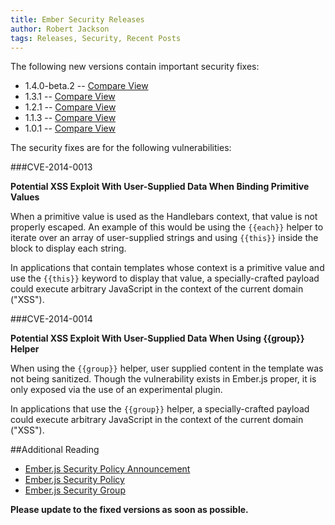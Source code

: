 ```yaml
---
title: Ember Security Releases
author: Robert Jackson
tags: Releases, Security, Recent Posts
---
```


The following new versions contain important security fixes:

* 1.4.0-beta.2 -- [Compare View](https://github.com/emberjs/ember.js/compare/v1.4.0-beta.1...v1.4.0-beta.2)
* 1.3.1 -- [Compare View](https://github.com/emberjs/ember.js/compare/v1.3.0...v1.3.1)
* 1.2.1 -- [Compare View](https://github.com/emberjs/ember.js/compare/v1.2.0...v1.2.1)
* 1.1.3 -- [Compare View](https://github.com/emberjs/ember.js/compare/v1.1.2...v1.1.3)
* 1.0.1 -- [Compare View](https://github.com/emberjs/ember.js/compare/v1.0.0...v1.0.1)


The security fixes are for the following vulnerabilities:

###CVE-2014-0013

**Potential XSS Exploit With User-Supplied Data When Binding Primitive Values**

When a primitive value is used as the Handlebars context, that value is not
properly escaped.  An example of this would be using the `{{each}}` helper to
iterate over an array of user-supplied strings and using `{{this}}` inside the
block to display each string.

In applications that contain templates whose context is a primitive value and
use the `{{this}}` keyword to display that value, a specially-crafted payload
could execute arbitrary JavaScript in the context of the current domain
("XSS").


###CVE-2014-0014

**Potential XSS Exploit With User-Supplied Data When Using {{group}} Helper**

When using the `{{group}}` helper, user supplied content in the template was not
being sanitized. Though the vulnerability exists in Ember.js proper, it is only
exposed via the use of an experimental plugin.

In applications that use the `{{group}}` helper, a specially-crafted payload
could execute arbitrary JavaScript in the context of the current domain
("XSS").

##Additional Reading

* [Ember.js Security Policy Announcement](http://emberjs.com/blog/2013/04/05/announcing-the-ember-security-policy.html)
* [Ember.js Security Policy](http://emberjs.com/security/)
* [Ember.js Security Group](https://groups.google.com/forum/#!forum/ember-security)

**Please update to the fixed versions as soon as possible.**
